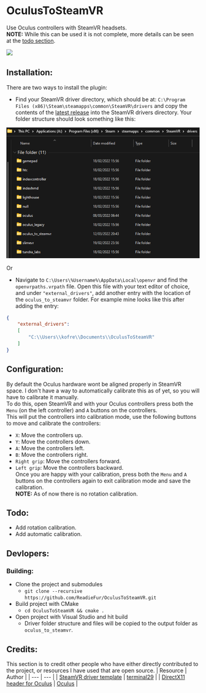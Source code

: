 # OculusToSteamVR
Use Oculus controllers with SteamVR headsets.  
**NOTE:** While this can be used it is not complete, more details can be seen at the [todo section](#todo).

<img src="assets/demo.gif" width="720">  

## Installation:
There are two ways to install the plugin:

- Find your SteamVR driver directory, which should be at:
  `C:\Program Files (x86)\Steam\steamapps\common\SteamVR\drivers`
  and copy the contents of the [latest release](https://github.com/ReadieFur/OculusToSteamVR/releases/latest) into the SteamVR drivers directory. Your folder structure should look something like this:
<img src="assets/plugins_dir.png" width="720">  

Or  
- Navigate to `C:\Users\%Username%\AppData\Local\openvr` and find the `openvrpaths.vrpath` file. Open this file with your text editor of choice, and under `"external_drivers"`, add another entry with the location of the `oculus_to_steamvr` folder. For example mine looks like this after adding the entry:

```json
{
	"external_drivers": 
	[
		"C:\\Users\\kofre\\Documents\\OculusToSteamVR"
	]
}
```

## Configuration:
By default the Oculus hardware wont be aligned properly in SteamVR space. I don't have a way to automatically calibrate this as of yet, so you will have to calibrate it manually.  
To do this, open SteamVR and with your Oculus controllers press both the `Menu` (on the left controller) and `A` buttons on the controllers.  
This will put the controllers into calibration mode, use the following buttons to move and calibrate the controllers:  
- `X`: Move the controllers up.
- `Y`: Move the controllers down.
- `A`: Move the controllers left.
- `B`: Move the controllers right.
- `Right grip`: Move the controllers forward.
- `Left grip`: Move the controllers backward.  
Once you are happy with your calibration, press both the `Menu` and `A` buttons on the controllers again to exit calibration mode and save the calibration.  
**NOTE:** As of now there is no rotation calibration.

## Todo:
- Add rotation calibration.
- Add automatic calibration.

## Devlopers:
### Building:
- Clone the project and submodules
	- `git clone --recursive https://github.com/ReadieFur/OculusToSteamVR.git`
- Build project with CMake
	- `cd OculusToSteamVR && cmake .`
- Open project with Visual Studio and hit build
	- Driver folder structure and files will be copied to the output folder as `oculus_to_steamvr`.

## Credits:
This section is to credit other people who have either directly contributed to the project, or resources I have used that are open source.
| Resource | Author |
| --- | --- |
| [SteamVR driver template](https://github.com/terminal29/Simple-OpenVR-Driver-Tutorial) | [terminal29](https://github.com/terminal29/) |
| [DirectX11 header for Oculus](https://developer.oculus.com/documentation/native/pc/dg-vr-focus/) | [Oculus](https://developer.oculus.com/documentation/native/pc/) |
